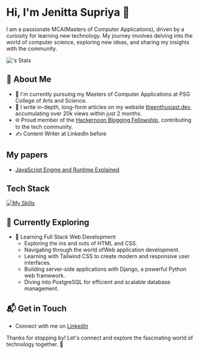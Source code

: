# Hi, I'm Jenitta Supriya 👋

I am a passionate MCA(Masters of Computer Applications), driven by a curiosity for learning new technology. My journey involves delving into the world of computer science, exploring new ideas, and sharing my insights with the community.

![<username>'s Stats](https://github-readme-stats.vercel.app/api?username=<username>&theme=vue-dark&show_icons=true&hide_border=true&count_private=true)

## 🚀 About Me

- 🔭 I'm currently pursuing my Masters of Computer Applications at PSG College of Arts and Science.
- 📝 I write in-depth, long-form articles on my website [theenthusiast.dev](https://theenthusiast.dev), accumulating over 20k views within just 2 months.
- 🌐 Proud member of the [Hackernoon Blogging Fellowship](https://hackernoon.com/), contributing to the tech community.
- ✍️ Content Writer at LinkedIn before

## My papers
- [JavaScript Engine and Runtime Explained](https://www.freecodecamp.org/news/javascript-engine-and-runtime-explained/)


## Tech Stack
[![My Skills](https://skillicons.dev/icons?i=js,html,css,java)](https://skillicons.dev)

## 🌱 Currently Exploring

- 🚀 Learning Full Stack Web Development
  - Exploring the ins and outs of HTML and CSS.
  - Navigating through the world ofWeb application development.
  - Learning with Tailwind CSS to create modern and responsive user interfaces.
  - Building server-side applications with Django, a powerful Python web framework.
  - Diving into PostgreSQL for efficient and scalable database management.


## 📬 Get in Touch

- Connect with me on [LinkedIn](https://www.linkedin.com/in/jenitta-supriya/)

Thanks for stopping by! Let's connect and explore the fascinating world of technology together. 🚀



<!--

- 🔭 I’m currently working on a web based notepad application
- 🌱 I’m currently learning Javascript and Java
- 😄 Pronouns: She / Her
- ⚡ Fun fact: An ambivert who loves and hates people at times
-->

